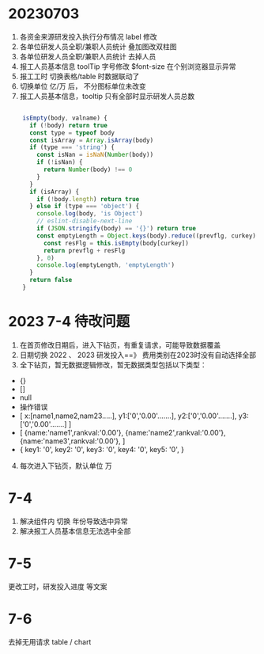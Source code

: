 # 20230703 
1. 各资金来源研发投入执行分布情况 label 修改
2. 各单位研发人员全职/兼职人员统计 叠加图改双柱图
3. 各单位研发人员全职/兼职人员统计 去掉人员
4. 报工人员基本信息 toolTip 字号修改 $font-size 在个别浏览器显示异常
5. 报工工时 切换表格/table 时数据联动了
6. 切换单位 亿/万 后， 不分图标单位未改变 
7. 报工人员基本信息，tooltip 只有全部时显示研发人员总数


```javascript

    isEmpty(body, valname) {
      if (!body) return true
      const type = typeof body
      const isArray = Array.isArray(body)
      if (type === 'string') {
        const isNan = isNaN(Number(body))
        if (!isNan) {
          return Number(body) !== 0
        }
      }
      if (isArray) {
        if (!body.length) return true
      } else if (type === 'object') {
        console.log(body, 'is Object')
        // eslint-disable-next-line
        if (JSON.stringify(body) == '{}') return true
        const emptyLength = Object.keys(body).reduce((prevflg, curkey) => {
          const resFlg = this.isEmpty(body[curkey])
          return prevflg + resFlg
        }, 0)
        console.log(emptyLength, 'emptyLength')
      }
      return false
    }
```


# 2023 7-4 待改问题

1. 在首页修改日期后，进入下钻页，有重复请求，可能导致数据覆盖
2. 日期切换 2022 、 2023 研发投入==》 费用类别在2023时没有自动选择全部
3. 全下钻页，暂无数据逻辑修改，暂无数据类型包括以下类型：
  - {}
  - []
  - null
  - 操作错误
  - [
      x:[name1,name2,nam23.....],
      y1:['0','0.00'.......],
      y2:['0','0.00'.......],
      y3:['0','0.00'.......]
    ]
  - [
      {name:'name1',rankval:'0.00'},
      {name:'name2',rankval:'0.00'},
      {name:'name3',rankval:'0.00'},
    ]
  - {
      key1: '0',
      key2: '0',
      key3: '0',
      key4: '0',
      key5: '0',
    }
 4. 每次进入下钻页，默认单位 万

# 7-4

1. 解决组件内 切换 年份导致选中异常
2. 解决报工人员基本信息无法选中全部

# 7-5 
更改工时，研发投入进度 等文案

# 7-6 
去掉无用请求 table / chart